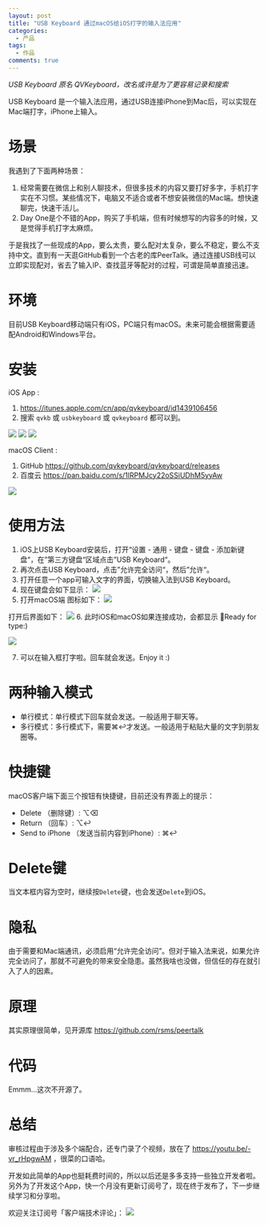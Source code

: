 ```yaml
---
layout: post
title: "USB Keyboard 通过macOS给iOS打字的输入法应用"
categories:
  - 产品
tags:
  - 作品
comments: true
---
```


*USB Keyboard 原名 QVKeyboard，改名或许是为了更容易记录和搜索*

USB Keyboard 是一个输入法应用，通过USB连接iPhone到Mac后，可以实现在Mac端打字，iPhone上输入。

<!-- more -->

# 场景

我遇到了下面两种场景：

1. 经常需要在微信上和别人聊技术，但很多技术的内容又要打好多字，手机打字实在不习惯。某些情况下，电脑又不适合或者不想安装微信的Mac端。想快速聊完，快速干活儿。
2. Day One是个不错的App，购买了手机端，但有时候想写的内容多的时候，又是觉得手机打字太麻烦。

于是我找了一些现成的App，要么太贵，要么配对太复杂，要么不稳定，要么不支持中文。直到有一天逛GitHub看到一个古老的库PeerTalk。通过连接USB线可以立即实现配对，省去了输入IP、查找蓝牙等配对的过程，可谓是简单直接迅速。


# 环境

目前USB Keyboard移动端只有iOS，PC端只有macOS。未来可能会根据需要适配Android和Windows平台。

# 安装

iOS App : 
1. <https://itunes.apple.com/cn/app/qvkeyboard/id1439106456>
2. 搜索 `qvkb` 或 `usbkeyboard` 或 `qvkeyboard` 都可以到。

![](/media/15402514895616.jpg)
![](/media/15402515094809.jpg)
![](/media/15402515243124.jpg)


macOS Client : 

1. GitHub <https://github.com/qvkeyboard/qvkeyboard/releases>
2. 百度云 <https://pan.baidu.com/s/1lRPMJcy22oSSiUDhM5yyAw>

![](/media/15402511097109.jpg)


# 使用方法

1. iOS上USB Keyboard安装后，打开“设置 - 通用 - 键盘 - 键盘 - 添加新键盘“，在”第三方键盘“区域点击”USB Keyboard“。
2. 再次点击USB Keyboard，点击”允许完全访问“，然后”允许“。
3. 打开任意一个app可输入文字的界面，切换输入法到USB Keyboard。
4. 现在键盘会如下显示：
![](/media/15402274921197.jpg)
5. 打开macOS端
图标如下：
![](/media/15402510498645.jpg)

打开后界面如下：
![](/media/15402275665008.jpg)
6. 此时iOS和macOS如果连接成功，会都显示 🌈Ready for type:)

![](/media/15402289330298.jpg)

7. 可以在输入框打字啦。回车就会发送。Enjoy it :)


# 两种输入模式

- 单行模式：单行模式下回车就会发送。一般适用于聊天等。
- 多行模式：多行模式下，需要⌘↩才发送。一般适用于粘贴大量的文字到朋友圈等。

# 快捷键

macOS客户端下面三个按钮有快捷键，目前还没有界面上的提示：

- Delete （删除键）: ⌥⌫
- Return （回车）: ⌥↩
- Send to iPhone （发送当前内容到iPhone）: ⌘↩

# Delete键

当文本框内容为空时，继续按`Delete`键，也会发送`Delete`到iOS。

# 隐私

由于需要和Mac端通讯，必须启用“允许完全访问”。但对于输入法来说，如果允许完全访问了，那就不可避免的带来安全隐患。虽然我啥也没做，但信任的存在就引入了人的因素。

# 原理

其实原理很简单，见开源库 <https://github.com/rsms/peertalk>

# 代码

Emmm...这次不开源了。

# 总结

审核过程由于涉及多个端配合，还专门录了个视频，放在了 <https://youtu.be/-vr_rHpgwAM> ，很菜的口语哈。

开发如此简单的App也挺耗费时间的，所以以后还是多多支持一些独立开发者啦。另外为了开发这个App，快一个月没有更新订阅号了，现在终于发布了，下一步继续学习和分享啦。


欢迎关注订阅号「客户端技术评论」：
![](/images/fun.jpg)


